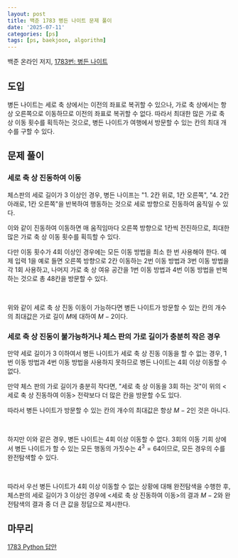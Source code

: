 ```yaml
---
layout: post
title: 백준 1783 병든 나이트 문제 풀이
date: '2025-07-11'
categories: [ps]
tags: [ps, baekjoon, algorithm]
---
```


백준 온라인 저지, [1783번: 병든 나이트](https://www.acmicpc.net/problem/1783)

## 도입

병든 나이트는 세로 축 상에서는 이전의 좌표로 복귀할 수 있으나, 가로 축 상에서는 항상 오른쪽으로 이동하므로 이전의 좌표로 복귀할 수 없다. 따라서 최대한 많은 가로 축 상 이동 횟수를 획득하는 것으로, 병든 나이트가 여행에서 방문할 수 있는 칸의 최대 개수를 구할 수 있다.

## 문제 풀이

### 세로 축 상 진동하여 이동

체스판의 세로 길이가 3 이상인 경우, 병든 나이프는 "1. 2칸 위로, 1칸 오른쪽", "4. 2칸 아래로, 1칸 오른쪽"을 반복하여 행동하는 것으로 세로 방향으로 진동하여 움직일 수 있다.  

이와 같이 진동하여 이동하면 매 움직임마다 오른쪽 방향으로 1칸씩 전진하므로, 최대한 많은 가로 축 상 이동 횟수를 획득할 수 있다.  

다만 이동 횟수가 4회 이상인 경우에는 모든 이동 방법을 최소 한 번 사용해야 한다. 예제 입력 1을 예로 들면 오른쪽 방향으로 2칸 이동하는 2번 이동 방법과 3번 이동 방법을 각 1회 사용하고, 나머지 가로 축 상 여유 공간을 1번 이동 방법과 4번 이동 방법을 반복하는 것으로 총 48칸을 방문할 수 있다.  

<br />

위와 같이 세로 축 상 진동 이동이 가능하다면 병든 나이트가 방문할 수 있는 칸의 개수의 최대값은 가로 길이 $M$에 대하여 $M - 2$이다.

### 세로 축 상 진동이 불가능하거나 체스 판의 가로 길이가 충분히 작은 경우

만약 세로 길이가 3 이하여서 병든 나이트가 세로 축 상 진동 이동을 할 수 없는 경우, 1번 이동 방법과 4번 이동 방법을 사용하지 못하므로 병든 나이트는 4회 이상 이동할 수 없다.

만약 체스 판의 가로 길이가 충분히 작다면, "세로 축 상 이동을 3회 하는 것"이 위의 &lt;세로 축 상 진동하여 이동&gt; 전략보다 더 많은 칸을 방문할 수도 있다.  

따라서 병든 나이트가 방문할 수 있는 칸의 개수의 최대값은 항상 $M - 2$인 것은 아니다.  

<br />

하지만 이와 같은 경우, 병든 나이트는 4회 이상 이동할 수 없다. 3회의 이동 기회 상에서 병든 나이트가 할 수 있는 모든 행동의 가짓수는 $4 ^ 3 = 64$이므로, 모든 경우의 수를 완전탐색할 수 있다.  

<br />

따라서 우선 병든 나이트가 4회 이상 이동할 수 없는 상황에 대해 완전탐색을 수행한 후, 체스판의 세로 길이가 3 이상인 경우에 &lt;세로 축 상 진동하여 이동&gt;의 결과 $M - 2$와 완전탐색의 결과 중 더 큰 값을 정답으로 제시한다.

## 마무리

[1783 Python 답안](https://github.com/shapelayer/training/blob/main/tasks/online_judge/baekjoon/python/1783.py)
